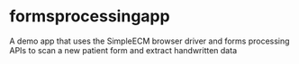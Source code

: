 formsprocessingapp
==================

A demo app that uses the SimpleECM browser driver and forms processing APIs to scan a new patient form and extract handwritten data
